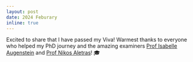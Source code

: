 ```yaml
---
layout: post
date: 2024 Feburary
inline: true
---
```


Excited to share that I have passed my Viva! Warmest thanks to everyone who helped my PhD journey and the amazing examiners [Prof Isabelle Augenstein](https://isabelleaugenstein.github.io/) and [Prof Nikos Aletras](https://nikosaletras.com/)! 🎓
